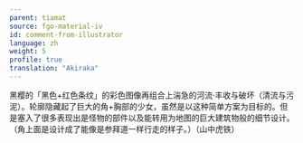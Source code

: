 ```yaml
---
parent: tiamat
source: fgo-material-iv
id: comment-from-illustrator
language: zh
weight: 5
profile: true
translation: "Akiraka"
---
```


黑樱的「黑色+红色条纹」的彩色图像再组合上湍急的河流·丰收与破坏（清流与污泥）。轮廓隐藏起了巨大的角+胸部的少女，虽然是以这种简单方案为目标的。但是塞入了很多表现出是怪物的部件以及能转用为地图的巨大建筑物般的细节设计。（角上面是设计成了能像是参拜道一样行走的样子。）（山中虎铁）
